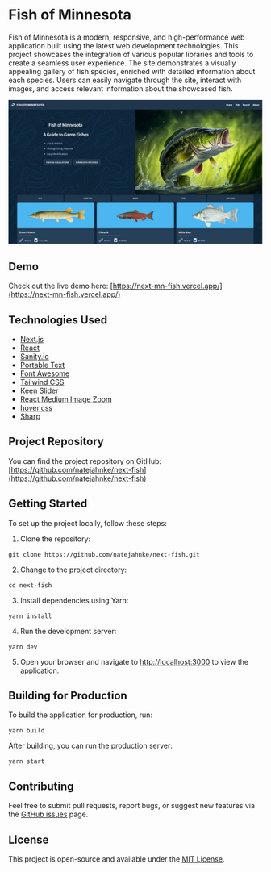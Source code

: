 # Fish of Minnesota

Fish of Minnesota is a modern, responsive, and high-performance web application built using the latest web development technologies. This project showcases the integration of various popular libraries and tools to create a seamless user experience. The site demonstrates a visually appealing gallery of fish species, enriched with detailed information about each species. Users can easily navigate through the site, interact with images, and access relevant information about the showcased fish.

![Screenshot of Fish of Minnesota](/public/nextfishdemo.png)

## Demo

Check out the live demo here: [https://next-mn-fish.vercel.app/](https://next-mn-fish.vercel.app/)

## Technologies Used

- [Next.js](https://nextjs.org/)
- [React](https://reactjs.org/)
- [Sanity.io](https://www.sanity.io/)
- [Portable Text](https://www.portabletext.org/)
- [Font Awesome](https://fontawesome.com/)
- [Tailwind CSS](https://tailwindcss.com/)
- [Keen Slider](https://keen-slider.io/)
- [React Medium Image Zoom](https://github.com/rpearce/react-medium-image-zoom)
- [hover.css](https://ianlunn.github.io/Hover/)
- [Sharp](https://sharp.pixelplumbing.com/)

## Project Repository

You can find the project repository on GitHub: [https://github.com/natejahnke/next-fish](https://github.com/natejahnke/next-fish)

## Getting Started

To set up the project locally, follow these steps:

1. Clone the repository:

```
git clone https://github.com/natejahnke/next-fish.git
```

2. Change to the project directory:

```
cd next-fish
```

3. Install dependencies using Yarn:

```
yarn install
```

4. Run the development server:

```
yarn dev
```

5. Open your browser and navigate to [http://localhost:3000](http://localhost:3000) to view the application.

## Building for Production

To build the application for production, run:

```
yarn build
```

After building, you can run the production server:

```
yarn start
```

## Contributing

Feel free to submit pull requests, report bugs, or suggest new features via the [GitHub issues](https://github.com/natejahnke/next-fish/issues) page.

## License

This project is open-source and available under the [MIT License](https://opensource.org/licenses/MIT).
